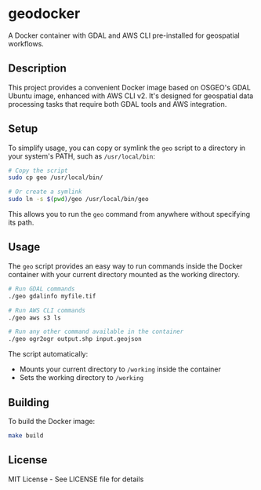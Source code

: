 # geodocker

A Docker container with GDAL and AWS CLI pre-installed for geospatial workflows.

## Description

This project provides a convenient Docker image based on OSGEO's GDAL Ubuntu image, enhanced with AWS CLI v2. It's designed for geospatial data processing tasks that require both GDAL tools and AWS integration.

## Setup

To simplify usage, you can copy or symlink the `geo` script to a directory in your system's PATH, such as `/usr/local/bin`:

```bash
# Copy the script
sudo cp geo /usr/local/bin/

# Or create a symlink
sudo ln -s $(pwd)/geo /usr/local/bin/geo
```

This allows you to run the `geo` command from anywhere without specifying its path.

## Usage

The `geo` script provides an easy way to run commands inside the Docker container with your current directory mounted as the working directory.

```bash
# Run GDAL commands
./geo gdalinfo myfile.tif

# Run AWS CLI commands
./geo aws s3 ls

# Run any other command available in the container
./geo ogr2ogr output.shp input.geojson
```

The script automatically:
- Mounts your current directory to `/working` inside the container
- Sets the working directory to `/working`

## Building

To build the Docker image:

```bash
make build
```

## License

MIT License - See LICENSE file for details